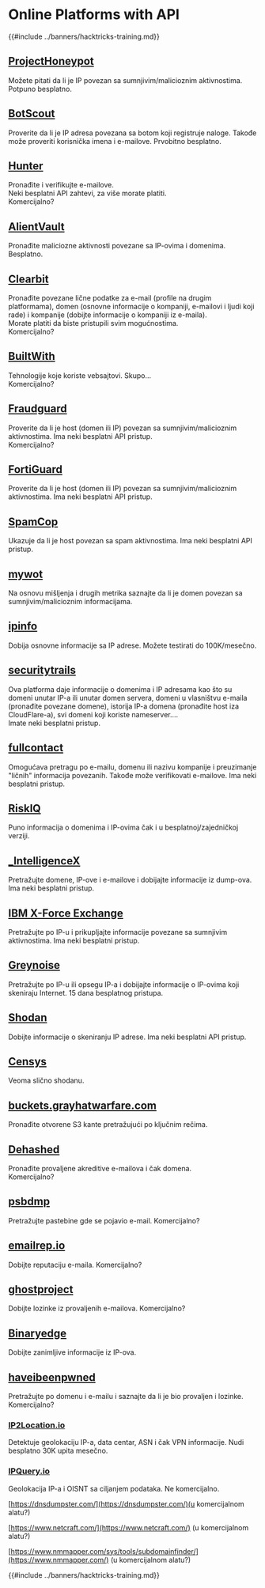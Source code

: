 # Online Platforms with API

{{#include ../banners/hacktricks-training.md}}

## [ProjectHoneypot](https://www.projecthoneypot.org/)

Možete pitati da li je IP povezan sa sumnjivim/malicioznim aktivnostima. Potpuno besplatno.

## [**BotScout**](http://botscout.com/api.htm)

Proverite da li je IP adresa povezana sa botom koji registruje naloge. Takođe može proveriti korisnička imena i e-mailove. Prvobitno besplatno.

## [Hunter](https://hunter.io/)

Pronađite i verifikujte e-mailove.\
Neki besplatni API zahtevi, za više morate platiti.\
Komercijalno?

## [AlientVault](https://otx.alienvault.com/api)

Pronađite maliciozne aktivnosti povezane sa IP-ovima i domenima. Besplatno.

## [Clearbit](https://dashboard.clearbit.com/)

Pronađite povezane lične podatke za e-mail (profile na drugim platformama), domen (osnovne informacije o kompaniji, e-mailovi i ljudi koji rade) i kompanije (dobijte informacije o kompaniji iz e-maila).\
Morate platiti da biste pristupili svim mogućnostima.\
Komercijalno?

## [BuiltWith](https://builtwith.com/)

Tehnologije koje koriste vebsajtovi. Skupo...\
Komercijalno?

## [Fraudguard](https://fraudguard.io/)

Proverite da li je host (domen ili IP) povezan sa sumnjivim/malicioznim aktivnostima. Ima neki besplatni API pristup.\
Komercijalno?

## [FortiGuard](https://fortiguard.com/)

Proverite da li je host (domen ili IP) povezan sa sumnjivim/malicioznim aktivnostima. Ima neki besplatni API pristup.

## [SpamCop](https://www.spamcop.net/)

Ukazuje da li je host povezan sa spam aktivnostima. Ima neki besplatni API pristup.

## [mywot](https://www.mywot.com/)

Na osnovu mišljenja i drugih metrika saznajte da li je domen povezan sa sumnjivim/malicioznim informacijama.

## [ipinfo](https://ipinfo.io/)

Dobija osnovne informacije sa IP adrese. Možete testirati do 100K/mesečno.

## [securitytrails](https://securitytrails.com/app/account)

Ova platforma daje informacije o domenima i IP adresama kao što su domeni unutar IP-a ili unutar domen servera, domeni u vlasništvu e-maila (pronađite povezane domene), istorija IP-a domena (pronađite host iza CloudFlare-a), svi domeni koji koriste nameserver....\
Imate neki besplatni pristup.

## [fullcontact](https://www.fullcontact.com/)

Omogućava pretragu po e-mailu, domenu ili nazivu kompanije i preuzimanje "ličnih" informacija povezanih. Takođe može verifikovati e-mailove. Ima neki besplatni pristup.

## [RiskIQ](https://www.spiderfoot.net/documentation/)

Puno informacija o domenima i IP-ovima čak i u besplatnoj/zajedničkoj verziji.

## [\_IntelligenceX](https://intelx.io/)

Pretražujte domene, IP-ove i e-mailove i dobijajte informacije iz dump-ova. Ima neki besplatni pristup.

## [IBM X-Force Exchange](https://exchange.xforce.ibmcloud.com/)

Pretražujte po IP-u i prikupljajte informacije povezane sa sumnjivim aktivnostima. Ima neki besplatni pristup.

## [Greynoise](https://viz.greynoise.io/)

Pretražujte po IP-u ili opsegu IP-a i dobijajte informacije o IP-ovima koji skeniraju Internet. 15 dana besplatnog pristupa.

## [Shodan](https://www.shodan.io/)

Dobijte informacije o skeniranju IP adrese. Ima neki besplatni API pristup.

## [Censys](https://censys.io/)

Veoma slično shodanu.

## [buckets.grayhatwarfare.com](https://buckets.grayhatwarfare.com/)

Pronađite otvorene S3 kante pretražujući po ključnim rečima.

## [Dehashed](https://www.dehashed.com/data)

Pronađite provaljene akreditive e-mailova i čak domena.\
Komercijalno?

## [psbdmp](https://psbdmp.ws/)

Pretražujte pastebine gde se pojavio e-mail. Komercijalno?

## [emailrep.io](https://emailrep.io/key)

Dobijte reputaciju e-maila. Komercijalno?

## [ghostproject](https://ghostproject.fr/)

Dobijte lozinke iz provaljenih e-mailova. Komercijalno?

## [Binaryedge](https://www.binaryedge.io/)

Dobijte zanimljive informacije iz IP-ova.

## [haveibeenpwned](https://haveibeenpwned.com/)

Pretražujte po domenu i e-mailu i saznajte da li je bio provaljen i lozinke. Komercijalno?

### [IP2Location.io](https://www.ip2location.io/)

Detektuje geolokaciju IP-a, data centar, ASN i čak VPN informacije. Nudi besplatno 30K upita mesečno.

### [IPQuery.io](https://www.ipquery.io/)
Geolokacija IP-a i OISNT sa ciljanjem podataka. Ne komercijalno.


[https://dnsdumpster.com/](https://dnsdumpster.com/)(u komercijalnom alatu?)

[https://www.netcraft.com/](https://www.netcraft.com/) (u komercijalnom alatu?)

[https://www.nmmapper.com/sys/tools/subdomainfinder/](https://www.nmmapper.com/) (u komercijalnom alatu?)

{{#include ../banners/hacktricks-training.md}}
